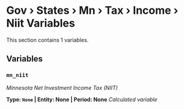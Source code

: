 # Gov › States › Mn › Tax › Income › Niit Variables

This section contains 1 variables.

## Variables

### `mn_niit`
*Minnesota Net Investment Income Tax (NIIT)*

**Type: `None` | Entity: None | Period: None**
*Calculated variable*
